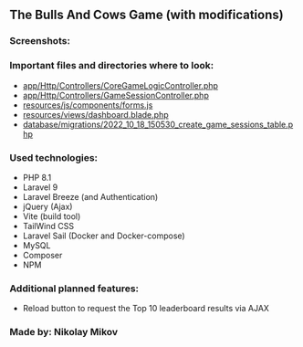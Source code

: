 ## The Bulls And Cows Game (with modifications) 

### Screenshots:


### Important files and directories where to look:
- [app/Http/Controllers/CoreGameLogicController.php](https://github.com/nikidev/bulls-and-cows-nm/blob/main/app/Http/Controllers/CoreGameLogicController.php)
- [app/Http/Controllers/GameSessionController.php](https://github.com/nikidev/bulls-and-cows-nm/blob/main/app/Http/Controllers/GameSessionController.php)
- [resources/js/components/forms.js](https://github.com/nikidev/bulls-and-cows-nm/blob/main/resources/js/components/forms.js)
- [resources/views/dashboard.blade.php](https://github.com/nikidev/bulls-and-cows-nm/blob/main/resources/views/dashboard.blade.php)
- [database/migrations/2022_10_18_150530_create_game_sessions_table.php](https://github.com/nikidev/bulls-and-cows-nm/blob/main/database/migrations/2022_10_18_150530_create_game_sessions_table.php)

### Used technologies:
 - PHP 8.1
 - Laravel 9
 - Laravel Breeze (and Authentication)
 - jQuery (Ajax)
 - Vite (build tool)
 - TailWind CSS
 - Laravel Sail (Docker and Docker-compose)
 - MySQL
 - Composer
 - NPM

### Additional planned features:
 - Reload button to request the Top 10 leaderboard results via AJAX

### Made by: Nikolay Mikov
